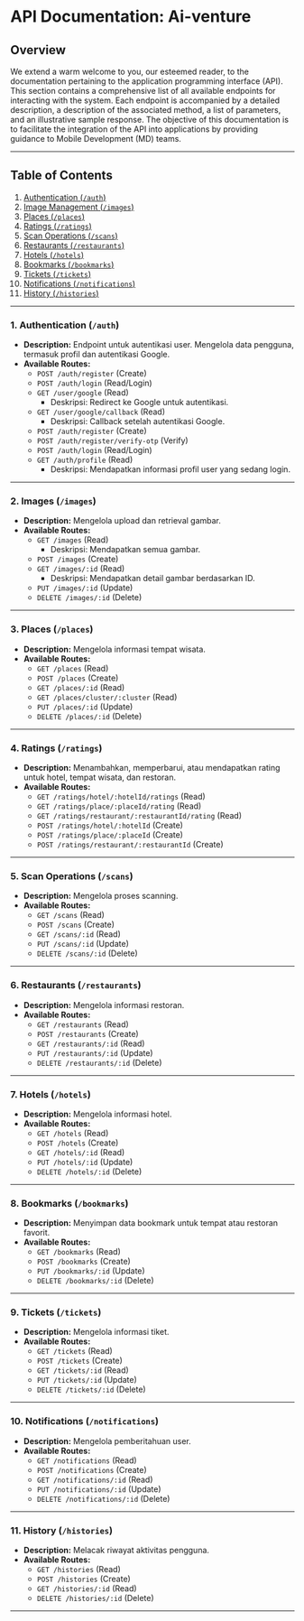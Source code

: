 # **API Documentation: Ai-venture**

## **Overview**

We extend a warm welcome to you, our esteemed reader, to the documentation pertaining to the application programming interface (API). This section contains a comprehensive list of all available endpoints for interacting with the system. Each endpoint is accompanied by a detailed description, a description of the associated method, a list of parameters, and an illustrative sample response. The objective of this documentation is to facilitate the integration of the API into applications by providing guidance to Mobile Development (MD) teams.

---

## **Table of Contents**

1. [Authentication (`/auth`)](#authentication-auth)
2. [Image Management (`/images`)](#image-management-images)
3. [Places (`/places`)](#places-places)
4. [Ratings (`/ratings`)](#ratings-ratings)
5. [Scan Operations (`/scans`)](#scan-operations-scans)
6. [Restaurants (`/restaurants`)](#restaurants-restaurants)
7. [Hotels (`/hotels`)](#hotels-hotels)
8. [Bookmarks (`/bookmarks`)](#bookmarks-bookmarks)
9. [Tickets (`/tickets`)](#tickets-tickets)
10. [Notifications (`/notifications`)](#notifications-notifications)
11. [History (`/histories`)](#history-histories)

---

### **1. Authentication (`/auth`)**

- **Description:** Endpoint untuk autentikasi user. Mengelola data pengguna, termasuk profil dan autentikasi Google.
- **Available Routes:**
  - `POST /auth/register` (Create)
  - `POST /auth/login` (Read/Login)
  - `GET /user/google` (Read)
    - Deskripsi: Redirect ke Google untuk autentikasi.
  - `GET /user/google/callback` (Read)
    - Deskripsi: Callback setelah autentikasi Google.
  - `POST /auth/register` (Create)
  - `POST /auth/register/verify-otp` (Verify)
  - `POST /auth/login` (Read/Login)
  - `GET /auth/profile` (Read)
    - Deskripsi: Mendapatkan informasi profil user yang sedang login.

---

### **2. Images (`/images`)**

- **Description:** Mengelola upload dan retrieval gambar.
- **Available Routes:**
  - `GET /images` (Read)
    - Deskripsi: Mendapatkan semua gambar.
  - `POST /images` (Create)
  - `GET /images/:id` (Read)
    - Deskripsi: Mendapatkan detail gambar berdasarkan ID.
  - `PUT /images/:id` (Update)
  - `DELETE /images/:id` (Delete)

---

### **3. Places (`/places`)**

- **Description:** Mengelola informasi tempat wisata.
- **Available Routes:**
  - `GET /places` (Read)
  - `POST /places` (Create)
  - `GET /places/:id` (Read)
  - `GET /places/cluster/:cluster` (Read)
  - `PUT /places/:id` (Update)
  - `DELETE /places/:id` (Delete)

---

### **4. Ratings (`/ratings`)**

- **Description:** Menambahkan, memperbarui, atau mendapatkan rating untuk hotel, tempat wisata, dan restoran.
- **Available Routes:**
  - `GET /ratings/hotel/:hotelId/ratings` (Read)
  - `GET /ratings/place/:placeId/rating` (Read)
  - `GET /ratings/restaurant/:restaurantId/rating` (Read)
  - `POST /ratings/hotel/:hotelId` (Create)
  - `POST /ratings/place/:placeId` (Create)
  - `POST /ratings/restaurant/:restaurantId` (Create)

---

### **5. Scan Operations (`/scans`)**

- **Description:** Mengelola proses scanning.
- **Available Routes:**
  - `GET /scans` (Read)
  - `POST /scans` (Create)
  - `GET /scans/:id` (Read)
  - `PUT /scans/:id` (Update)
  - `DELETE /scans/:id` (Delete)

---

### **6. Restaurants (`/restaurants`)**

- **Description:** Mengelola informasi restoran.
- **Available Routes:**
  - `GET /restaurants` (Read)
  - `POST /restaurants` (Create)
  - `GET /restaurants/:id` (Read)
  - `PUT /restaurants/:id` (Update)
  - `DELETE /restaurants/:id` (Delete)

---

### **7. Hotels (`/hotels`)**

- **Description:** Mengelola informasi hotel.
- **Available Routes:**
  - `GET /hotels` (Read)
  - `POST /hotels` (Create)
  - `GET /hotels/:id` (Read)
  - `PUT /hotels/:id` (Update)
  - `DELETE /hotels/:id` (Delete)

---

### **8. Bookmarks (`/bookmarks`)**

- **Description:** Menyimpan data bookmark untuk tempat atau restoran favorit.
- **Available Routes:**
  - `GET /bookmarks` (Read)
  - `POST /bookmarks` (Create)
  - `PUT /bookmarks/:id` (Update)
  - `DELETE /bookmarks/:id` (Delete)

---

### **9. Tickets (`/tickets`)**

- **Description:** Mengelola informasi tiket.
- **Available Routes:**
  - `GET /tickets` (Read)
  - `POST /tickets` (Create)
  - `GET /tickets/:id` (Read)
  - `PUT /tickets/:id` (Update)
  - `DELETE /tickets/:id` (Delete)

---

### **10. Notifications (`/notifications`)**

- **Description:** Mengelola pemberitahuan user.
- **Available Routes:**
  - `GET /notifications` (Read)
  - `POST /notifications` (Create)
  - `GET /notifications/:id` (Read)
  - `PUT /notifications/:id` (Update)
  - `DELETE /notifications/:id` (Delete)

---

### **11. History (`/histories`)**

- **Description:** Melacak riwayat aktivitas pengguna.
- **Available Routes:**
  - `GET /histories` (Read)
  - `POST /histories` (Create)
  - `GET /histories/:id` (Read)
  - `DELETE /histories/:id` (Delete)

---

